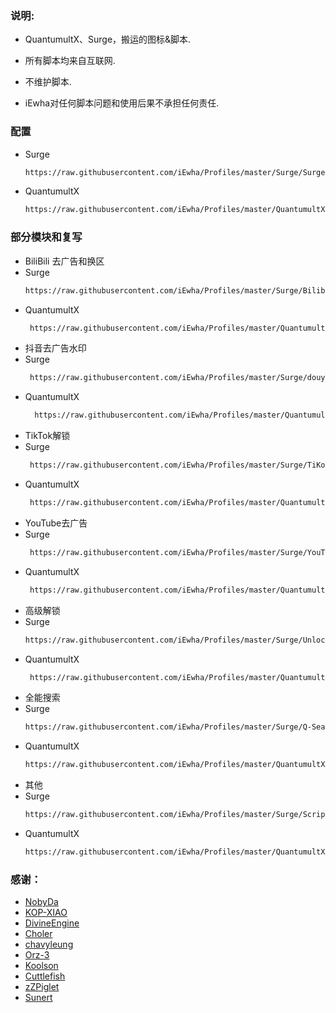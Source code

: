 ### 说明:
- QuantumultX、Surge，搬运的图标&脚本.

- 所有脚本均来自互联网.

- 不维护脚本.

- iEwha对任何脚本问题和使用后果不承担任何责任.

### 配置
* Surge
    ``` bash
    https://raw.githubusercontent.com/iEwha/Profiles/master/Surge/Surge.conf
* QuantumultX
    ``` bash
    https://raw.githubusercontent.com/iEwha/Profiles/master/QuantumultX/### 部分模块和复写

### 部分模块和复写
* BiliBili 去广告和换区
* Surge
    ``` bash
    https://raw.githubusercontent.com/iEwha/Profiles/master/Surge/Bilibili.sgmodule
* QuantumultX
   ``` bash
    https://raw.githubusercontent.com/iEwha/Profiles/master/QuantumultX/Rewrite/bilibili.conf
* 抖音去广告水印
* Surge
   ``` bash
    https://raw.githubusercontent.com/iEwha/Profiles/master/Surge/douyin.sgmodule
* QuantumultX
  ``` bash
    https://raw.githubusercontent.com/iEwha/Profiles/master/QuantumultX/Rewrite/douyin.conf
* TikTok解锁
* Surge
  ``` bash
   https://raw.githubusercontent.com/iEwha/Profiles/master/Surge/TiKok-JP.sgmodule
* QuantumultX
  ``` bash
   https://raw.githubusercontent.com/iEwha/Profiles/master/QuantumultX/Rewrite/TikTok-JP.conf
* YouTube去广告
* Surge
  ``` bash
   https://raw.githubusercontent.com/iEwha/Profiles/master/Surge/YouTubeAds.sgmodule
* QuantumultX
  ``` bash
   https://raw.githubusercontent.com/iEwha/Profiles/master/QuantumultX/Rewrite/YouTubeAds.conf
* 高级解锁
* Surge
   ``` bash
   https://raw.githubusercontent.com/iEwha/Profiles/master/Surge/Unlock.sgmodule
* QuantumultX
  ``` bash
   https://raw.githubusercontent.com/iEwha/Profiles/master/QuantumultX/Rewrite/UnlockApp.conf
* 全能搜索
* Surge
   ``` bash
   https://raw.githubusercontent.com/iEwha/Profiles/master/Surge/Q-Search.sgmodule
* QuantumultX
   ``` bash
  https://raw.githubusercontent.com/iEwha/Profiles/master/QuantumultX/Rewrite/Q-Search.conf
* 其他
* Surge
  ``` bash
  https://raw.githubusercontent.com/iEwha/Profiles/master/Surge/Script.sgmodule
* QuantumultX
  ``` bash
  https://raw.githubusercontent.com/iEwha/Profiles/master/QuantumultX/Rewrite/others.conf

### 感谢：
 * [NobyDa](https://github.com/NobyDa/Script/tree/master) 
 * [KOP-XIAO](https://github.com/KOP-XIAO/QuantumultX)
 * [DivineEngine](https://github.com/DivineEngine/Profiles/tree/master)
 * [Choler](https://github.com/Choler/Surge)
 * [chavyleung](https://github.com/chavyleung)
 * [Orz-3](https://github.com/Orz-3)
 * [Koolson](https://github.com/Koolson/Qure)
 * [Cuttlefish](https://github.com/ddgksf2013/Cuttlefish)
 * [zZPiglet](https://github.com/zZPiglet/Task/tree/master)
 * [Sunert](https://github.com/Sunert/Script/tree/master)
 

